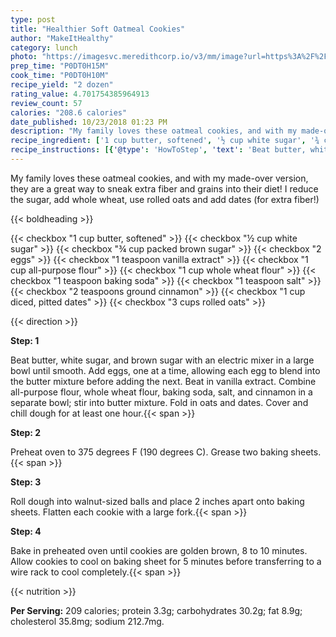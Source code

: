 ```yaml
---
type: post
title: "Healthier Soft Oatmeal Cookies"
author: "MakeItHealthy"
category: lunch
photo: "https://imagesvc.meredithcorp.io/v3/mm/image?url=https%3A%2F%2Fimages.media-allrecipes.com%2Fuserphotos%2F1000953.jpg"
prep_time: "P0DT0H15M"
cook_time: "P0DT0H10M"
recipe_yield: "2 dozen"
rating_value: 4.701754385964913
review_count: 57
calories: "208.6 calories"
date_published: 10/23/2018 01:23 PM
description: "My family loves these oatmeal cookies, and with my made-over version, they are a great way to sneak extra fiber and grains into their diet! I reduce the sugar, add whole wheat, use rolled oats and add dates (for extra fiber!)"
recipe_ingredient: ['1 cup butter, softened', '½ cup white sugar', '¾ cup packed brown sugar', '2 eggs', '1 teaspoon vanilla extract', '1 cup all-purpose flour', '1 cup whole wheat flour', '1 teaspoon baking soda', '1 teaspoon salt', '2 teaspoons ground cinnamon', '1 cup diced, pitted dates', '3 cups rolled oats']
recipe_instructions: [{'@type': 'HowToStep', 'text': 'Beat butter, white sugar, and brown sugar with an electric mixer in a large bowl until smooth. Add eggs, one at a time, allowing each egg to blend into the butter mixture before adding the next. Beat in vanilla extract. Combine all-purpose flour, whole wheat flour, baking soda, salt, and cinnamon in a separate bowl; stir into butter mixture. Fold in oats and dates. Cover and chill dough for at least one hour.\n'}, {'@type': 'HowToStep', 'text': 'Preheat oven to 375 degrees F (190 degrees C). Grease two baking sheets.\n'}, {'@type': 'HowToStep', 'text': 'Roll dough into walnut-sized balls and place 2 inches apart onto baking sheets. Flatten each cookie with a large fork.\n'}, {'@type': 'HowToStep', 'text': 'Bake in preheated oven until cookies are golden brown, 8 to 10 minutes. Allow cookies to cool on baking sheet for 5 minutes before transferring to a wire rack to cool completely.\n'}]
---
```


My family loves these oatmeal cookies, and with my made-over version, they are a great way to sneak extra fiber and grains into their diet! I reduce the sugar, add whole wheat, use rolled oats and add dates (for extra fiber!) 

{{< boldheading >}}

{{< checkbox "1 cup butter, softened" >}}
{{< checkbox "½ cup white sugar" >}}
{{< checkbox "¾ cup packed brown sugar" >}}
{{< checkbox "2  eggs" >}}
{{< checkbox "1 teaspoon vanilla extract" >}}
{{< checkbox "1 cup all-purpose flour" >}}
{{< checkbox "1 cup whole wheat flour" >}}
{{< checkbox "1 teaspoon baking soda" >}}
{{< checkbox "1 teaspoon salt" >}}
{{< checkbox "2 teaspoons ground cinnamon" >}}
{{< checkbox "1 cup diced, pitted dates" >}}
{{< checkbox "3 cups rolled oats" >}}


{{< direction >}}

**Step: 1**

Beat butter, white sugar, and brown sugar with an electric mixer in a large bowl until smooth. Add eggs, one at a time, allowing each egg to blend into the butter mixture before adding the next. Beat in vanilla extract. Combine all-purpose flour, whole wheat flour, baking soda, salt, and cinnamon in a separate bowl; stir into butter mixture. Fold in oats and dates. Cover and chill dough for at least one hour.{{< span >}}

**Step: 2**

Preheat oven to 375 degrees F (190 degrees C). Grease two baking sheets.{{< span >}}

**Step: 3**

Roll dough into walnut-sized balls and place 2 inches apart onto baking sheets. Flatten each cookie with a large fork.{{< span >}}

**Step: 4**

Bake in preheated oven until cookies are golden brown, 8 to 10 minutes. Allow cookies to cool on baking sheet for 5 minutes before transferring to a wire rack to cool completely.{{< span >}}

{{< nutrition >}}

**Per Serving:** 209 calories; protein 3.3g; carbohydrates 30.2g; fat 8.9g; cholesterol 35.8mg; sodium 212.7mg.